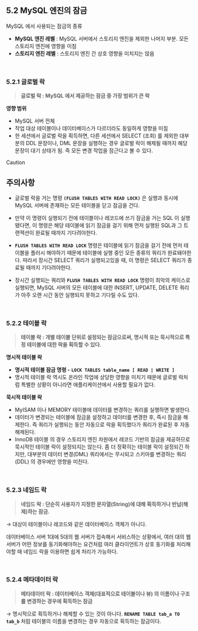 ## 5.2 MySQL 엔진의 잠금

MySQL 에서 사용되는 잠금의 종류

- **MySQL 엔진 레벨** : MySQL 서버에서 스토리지 엔진을 제외한 나머지 부분. 모든 스토리지 엔진에 영향을 미침
- **스토리지 엔진 레벨** : 스토리지 엔진 간 상호 영향을 미치지는 않음

<br>

### 5.2.1 글로벌 락

> **글로벌 락 : MySQL 에서 제공하는 잠금 중 가장 범위가 큰 락**
> 

**영향 범위**

- MySQL 서버 전체
- 작업 대상 테이블이나 데이터베이스가 다르더라도 동일하게 영향을 미침
- 한 세션에서 글로벌 락을 획득하면, 다른 세션에서 SELECT (조회) 를 제외한 대부분의 DDL 문장이나, DML 문장을 실행하는 경우 글로벌 락이 해제될 때까지 해당 문장이 대기 상태가 됨. 즉 모든 변경 작업을 잠근다고 볼 수 있다.

>[!CAUTION]
> 주의사항
> ---
> 
> - 글로벌 락을 거는 명령 **`(FLUSH TABLES WITH READ LOCK)`** 은 실행과 동시에 MySQL 서버에 존재하는 모든 테이블을 닫고 잠금을 건다.
> 
> - 만약 이 명령이 실행되기 전에 테이블이나 레코드에 쓰기 잠금을 거는 SQL 이 실행됐다면, 이 명령은 해당 테이블에 읽기 잠금을 걸기 위해 먼저 실행된 SQL과 그 트랜잭션이 완료될 때까지 기다려야한다.
> 
> - **`FLUSH TABLES WITH READ LOCK`** 명령은 테이블에 읽기 잠금을 걸기 전에 먼저 테이블을 플러시 해야하기 때문에 테이블에 실행 중인 모든 종류의 쿼리가 완료돼야한다. 따라서 장시간 SELECT 쿼리가 실행되고있을 때, 이 명령은 SELECT 쿼리가 종료될 때까지 기다려야한다.
> 
> - 장시간 실행되는 쿼리와 **`FLUSH TABLES WITH READ LOCK`** 명령이 최악의 케이스로 실행되면, MySQL 서버의 모든 테이블에 대한 INSERT, UPDATE, DELETE 쿼리가 아주 오랜 시간 동안 실행되지 못하고 기다릴 수도 있다.

<br>

### 5.2.2 테이블 락

> **테이블 락 : 개별 테이블 단위로 설정되는 잠금으로써, 명시적 또는 묵시적으로 특정 테이블에 대한 락을 획득할 수 있다.**
> 

**명시적 테이블 락**

- **명시적 테이블 잠금 명령 -** **`LOCK TABLES table_name [ READ | WRITE ]`**
- 명시적 테이블 락 역시도 온라인 작업에 상당한 영향을 미치기 때문에 글로벌 락처럼 특별한 상황이 아니라면 애플리케이션에서 사용할 필요가 없다.

**묵시적 테이블 락**

- MyISAM 이나 MEMORY 테이블에 데이터를 변경하는 쿼리를 실행하면 발생한다.
- 데이터가 변경되는 테이블에 잠금을 설정하고 데이터를 변경한 후, 즉시 잠금을 해제한다. 즉 쿼리가 실행되는 동안 자동으로 락을 획득했다가 쿼리가 완료된 후 자동 해제된다.
- InnoDB 테이블 의 경우 스토리지 엔진 차원에서 레코드 기반의 잠금을 제공하므로 묵시적인 테이블 락이 설정되지는 않는다. 좀 더 정확히는 테이블 락이 설정되긴 하지만, 대부분의 데이터 변경(DML) 쿼리에서는 무시되고 스키마를 변경하는 쿼리(DDL) 의 경우에만 영향을 미친다.

<br>

### 5.2.3 네임드 락

> **네임드 락 : 단순히 사용자가 지정한 문자열(String)에 대해 획득하거나 반납(해제)하는 잠금.**
> 

→ 대상이 테이블이나 레코드와 같은 데이터베이스 객체가 아니다.

데이터베이스 서버 1대에 5대의 웹 서버가 접속해서 서비스하는 상황에서, 여러 대의 웹 서버가 어떤 정보를 동기화해야하는 요건처럼 여러 클라이언트가 상호 동기화를 처리해야할 때 네임드 락을 이용하면 쉽게 처리가 가능하다.

 <br>

### 5.2.4 메타데이터 락

> **메타데이터 락 : 데이터베이스 객체(대표적으로 테이블이나 뷰) 의 이름이나 구조를 변경하는 경우에 획득하는 잠금**
> 

→ 명시적으로 획득하거나 해제할 수 있는 것이 아니다. **`RENAME TABLE tab_a TO tab_b`** 처럼 테이블의 이름을 변경하는 경우 자동으로 획득하는 잠금이다.